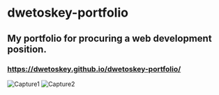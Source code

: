 # dwetoskey-portfolio

## My portfolio for procuring a web development position.
###  https://dwetoskey.github.io/dwetoskey-portfolio/

![Capture1](https://user-images.githubusercontent.com/93551304/145728763-3579be9a-0721-41d6-9253-e244c82ba168.PNG)
![Capture2](https://user-images.githubusercontent.com/93551304/145728764-a98aec76-251e-4991-9e04-33854c6bfa20.PNG)
